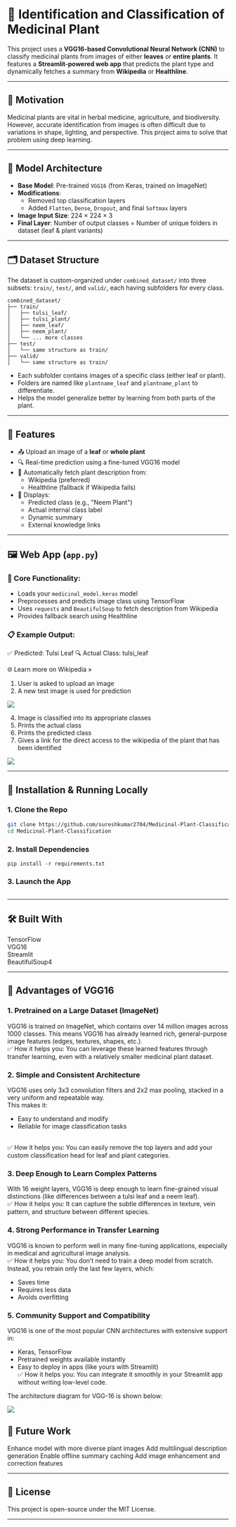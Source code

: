 # 🧠 Identification and Classification of Medicinal Plant 

This project uses a **VGG16-based Convolutional Neural Network (CNN)** to classify medicinal plants from images of either **leaves** or **entire plants**. It features a **Streamlit-powered web app** that predicts the plant type and dynamically fetches a summary from **Wikipedia** or **Healthline**.

---

## 🌿 Motivation

Medicinal plants are vital in herbal medicine, agriculture, and biodiversity. However, accurate identification from images is often difficult due to variations in shape, lighting, and perspective. This project aims to solve that problem using deep learning.

---

## 🧠 Model Architecture

- **Base Model**: Pre-trained `VGG16` (from Keras, trained on ImageNet)
- **Modifications**:
  - Removed top classification layers
  - Added `Flatten`, `Dense`, `Dropout`, and final `Softmax` layers
- **Image Input Size**: 224 × 224 × 3
- **Final Layer**: Number of output classes = Number of unique folders in dataset (leaf & plant variants)

---

## 🗂️ Dataset Structure

The dataset is custom-organized under `combined_dataset/` into three subsets: `train/`, `test/`, and `valid/`, each having subfolders for every class.

```
combined_dataset/
├── train/
│   ├── tulsi_leaf/
│   ├── tulsi_plant/
│   ├── neem_leaf/
│   ├── neem_plant/
│   └── ... more classes
├── test/
│   └── same structure as train/
├── valid/
│   └── same structure as train/

```

- Each subfolder contains images of a specific class (either leaf or plant).
- Folders are named like `plantname_leaf` and `plantname_plant` to differentiate.
- Helps the model generalize better by learning from both parts of the plant.

---

## 🚀 Features

- 📤 Upload an image of a **leaf** or **whole plant**
- 🔍 Real-time prediction using a fine-tuned VGG16 model
- 📑 Automatically fetch plant description from:
  - Wikipedia (preferred)
  - Healthline (fallback if Wikipedia fails)
- 🧾 Displays:
  - Predicted class (e.g., "Neem Plant")
  - Actual internal class label
  - Dynamic summary
  - External knowledge links

---

## 🖼️ Web App (`app.py`)

### 🔧 Core Functionality:
- Loads your `medicinal_model.keras` model
- Preprocesses and predicts image class using TensorFlow
- Uses `requests` and `BeautifulSoup` to fetch description from Wikipedia
- Provides fallback search using Healthline

### 📋 Example Output:
✅ Predicted: Tulsi Leaf
🔍 Actual Class: tulsi_leaf

🌐 Learn more on Wikipedia »

1. User is asked to upload an image
2. A new test image is used for prediction
   
![](assets/image1.png)

4. Image is classified into its appropriate classes
5. Prints the actual class
6. Prints the predicted class
7. Gives a link for the direct access to the wikipedia of the plant that has been identified
   
![](assets/image2.png)

---

## 🔧 Installation & Running Locally

### 1. Clone the Repo

```bash
git clone https://github.com/sureshkumar2704/Medicinal-Plant-Classification.git
cd Medicinal-Plant-Classification
```
### 2. Install Dependencies
```
pip install -r requirements.txt
```
### 3. Launch the App
``` streamlit run app.py
```
---
## 🛠️ Built With

TensorFlow <br>
VGG16 <br> 
Streamlit <br>
BeautifulSoup4 <br>

---

## 🌟 Advantages of VGG16

### 1. Pretrained on a Large Dataset (ImageNet)
VGG16 is trained on ImageNet, which contains over 14 million images across 1000 classes.
This means VGG16 has already learned rich, general-purpose image features (edges, textures, shapes, etc.). 
<br> ✅ How it helps you: You can leverage these learned features through transfer learning, even with a relatively smaller medicinal plant dataset.

### 2. Simple and Consistent Architecture
VGG16 uses only 3x3 convolution filters and 2x2 max pooling, stacked in a very uniform and repeatable way.
<br> This makes it:
- Easy to understand and modify
- Reliable for image classification tasks
<br>
✅ How it helps you: You can easily remove the top layers and add your custom classification head for leaf and plant categories.

### 3. Deep Enough to Learn Complex Patterns
With 16 weight layers, VGG16 is deep enough to learn fine-grained visual distinctions (like differences between a tulsi leaf and a neem leaf).
<br> ✅ How it helps you: It can capture the subtle differences in texture, vein pattern, and structure between different species.

### 4. Strong Performance in Transfer Learning
VGG16 is known to perform well in many fine-tuning applications, especially in medical and agricultural image analysis.
<br> ✅ How it helps you: You don’t need to train a deep model from scratch. Instead, you retrain only the last few layers, which:
- Saves time
- Requires less data
- Avoids overfitting
  
### 5. Community Support and Compatibility
VGG16 is one of the most popular CNN architectures with extensive support in:
- Keras, TensorFlow
- Pretrained weights available instantly
- Easy to deploy in apps (like yours with Streamlit)
<br>✅ How it helps you: You can integrate it smoothly in your Streamlit app without writing low-level code.

The architecture diagram for VGG-16 is shown below: 

![](https://miro.medium.com/v2/resize:fit:1400/1*NNifzsJ7tD2kAfBXt3AzEg.png)

## 🚧 Future Work

Enhance model with more diverse plant images
Add multilingual description generation
Enable offline summary caching
Add image enhancement and correction features

---

## 📜 License

This project is open-source under the MIT License.

---
